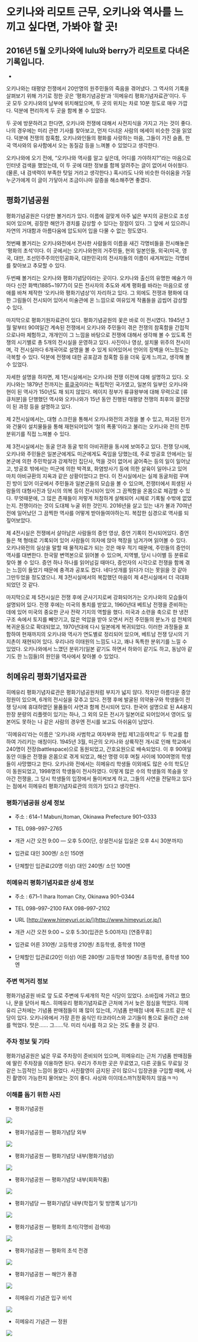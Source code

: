 
# 오키나와 리모트 근무, 오키나와 역사를 느끼고 싶다면, 가봐야 할 곳!

## 2016년 5월 오키나와에 lulu와 berry가 리모트로 다녀온 기록입니다.

-
오키나와는 태평양 전쟁에서 20만명의 원주민들의 죽음을 겪어냈다. 그 역사의 기록을 살펴보기 위해 가기로 정한 곳은 ‘평화기념공원’과 ‘히메유리 평화기념자료관’이다. 두 곳 모두 오키나와의 남부에 위치해있으며, 두 곳의 위치는 차로 10분 정도로 매우 가깝다. 덕분에 편리하게 두 곳을 함께 볼 수 있었다.

두 곳에 방문하려고 한다면, 오키나와 전쟁에 대해서 사전지식을 가지고 가는 것이 좋다. 나의 경우에는 미리 관련 기사를 찾아보고, 먼저 다녀온 사람의 에세이 비슷한 것을 읽었다. 덕분에 전쟁의 참혹함, 오키나와인들의 평화를 사랑하는 마음, 그들이 가진 슬픔, 한국 역사와의 유사함에서 오는 동질감 등을 느껴볼 수 있었다고 생각한다.

오키나와에 오기 전에, “오키나와 역사를 알고 싶은데, 어디를 가야하지?”라는 마음으로 인터넷 검색을 했었는데, 이 두 곳에 대한 정보를 함께 알려주는 글이 없어서 아쉬웠다. (물론, 내 검색력이 부족한 탓일 거라고 생각한다.) 혹시라도 나와 비슷한 아쉬움을 가질 누군가에게 이 글이 가닿아서 조금이나마 갈증을 해소해주면 좋겠다.

## **평화기념공원**

평화기념공원은 다양한 볼거리가 있다. 이름에 걸맞게 아주 넓은 부지의 공원으로 조성되어 있으며, 굉장한 해안가 경치를 감상할 수 있다는 장점이 있다. 그 앞에 서 있으려니 자연의 거대함과 아름다움에 압도되어 입을 다물 수 없는 정도였다.

첫번째 볼거리는 오키나와전에서 전사한 사람들의 이름을 새긴 각명비들을 전시해놓은 ‘평화의 초석’이다. 이 곳에서는 오키나와현의 거주민들, 현외 일본인들, 외국(미국, 영국, 대만, 조선민주주의인민공화국, 대한민국)의 전사자들의 이름이 새겨져있는 각명비를 찾아보고 추모할 수 있다.

두번째 볼거리는 오키나와 평화기념당이라는 곳이다. 오키나와 출신의 유명한 예술가 야마다 신잔 화백(1885~1977)이 모든 전사자의 추도와 세계 평화를 바라는 마음으로 생애를 바쳐 제작한 ‘오키나와 평화기념상’이 자리하고 있다. 그 외에도 전쟁과 평화에 대한 그림들이 전시되어 있어서 미술관에 온 느낌으로 여유있게 작품들을 곱씹어 감상할 수 있다.

마지막으로 평화기원자료관이 있다. 평화기념공원의 꽃은 바로 이 전시였다. 1945년 3월 말부터 90여일간 계속된 전쟁에서 오키나와 주민들이 겪은 전쟁의 참혹함을 간접적으로나마 체험하고, 개개인이 그 느낌을 바탕으로 전쟁에 대해서 생각해 볼 수 있도록 전쟁의 시기별로 총 5개의 전시실을 운영하고 있다. 사진이나 영상, 설치물 위주의 전시이며, 각 전시실마다 6개국어로 설명을 볼 수 있게 되어있어서 언어의 장벽을 어느정도는 극복할 수 있다. 덕분에 전쟁에 대한 공포감과 참혹함 등을 더욱 깊게 느끼고, 생각해 볼 수 있었다.

자세한 설명을 하자면, 제 1전시실에서는 오키나와 전쟁 이전에 대해 설명하고 있다. 오키나와는 1879년 전까지는 [류큐국](https://ko.wikipedia.org/wiki/%EB%A5%98%ED%81%90%EA%B5%AD)이라는 독립적인 국가였고, 일본의 일부인 오키나와현이 된 역사가 150년도 채 되지 않았다. 메이지 정부가 류큐왕부에 대해 무력으로 [류큐처분]을 단행했던 역사와 오키나와가 15년 동안 진행된 태평양 전쟁의 최후의 결전장이 된 과정 등을 설명하고 있다.

제 2전시실에서는, 대형 스크린을 통해서 오키나와전의 과정을 볼 수 있고, 파괴된 민가와 건물이 설치물들을 통해 재현되어있어 ‘철의 폭풍’이라고 불리는 오키나와 전의 전투 분위기를 직접 느껴볼 수 있다.

제 3전시실에서는 동굴 안과 동굴 밖의 아비귀환을 동시에 보여주고 있다. 전쟁 당시에, 오키나와 주민들은 일본군에게도 미군에게도 죽임을 당했는데, 주로 방공호 안에서는 일본군에 의한 주민학살과 강제적인 집단사, 먹을 것이 없어서 굶어죽는 등의 일이 일어났고, 방공호 밖에서는 미군에 의한 박격포, 화염방사기 등에 의한 살육이 일어나고 있어 마치 아비규환의 지옥과 같은 상황이었다고 한다. 이 전시실에서는 실제 동굴처럼 꾸며진 방이 있어 이곳에서 주민들과 일본군들의 모습을 볼 수 있으며, 전쟁터에서 희생된 사람들의 대형사진과 당시의 의복 등이 전시되어 있어 그 끔찍함을 온몸으로 체감할 수 있다. 무엇때문에, 그 많은 존재들이 저렇게 처참하게 살해되어 시체로 기록될 수밖에 없었는지. 전쟁이라는 것이 도대체 누굴 위한 것인지. 2016년을 살고 있는 내가 불과 70여년 전에 일어났던 그 끔찍한 역사를 어떻게 받아들여야하는지. 복잡한 심경으로 역사를 되짚어보았다.

제 4전시실은 전쟁에서 살아남은 사람들의 증언 영상, 증언 기록이 전시되어있다. 증언들은 책 형태로 기록되어 있어 사람들이 의자에 앉아 책장을 넘겨가며 읽어볼 수 있다. 오키나와전의 실상을 말할 때 물적자료가 되는 것은 매우 적기 때문에, 주민들의 증언이 역사를 대변한다. 한국말 변역본으로 읽어볼 수 있으며, 지역별, 당시 나이별 등 분류로 찾아 볼 수 있다. 증언 하나 하나를 읽어넘길 때마다, 증언자의 시각으로 전쟁을 함께 겪는 느낌이 들었기 때문에 충격과 공포도 컸다. 네다섯개를 읽다가 더는 못읽을 것 같아 그만두었을 정도였으니. 제 3전시실에서의 복잡했던 마음이 제 4전시실에서 더 극대화되었던 것 같다.

마지막으로 제 5전시실은 전쟁 후에 군사기지로써 강화되어가는 오키나와의 모습들이 설명되어 있다. 전쟁 후에는 미국의 통치를 받았고, 1960년대 베트남 전쟁을 준비하는 데에 있어 미국의 중요한 군사 전략 기지의 역할을 했다. 미국과 소련을 축으로 한 냉전구조 속에서 토지를 빼앗기고, 많은 억압을 받아 오면서 커진 주민들의 분노가 섬 전체의 복귀운동으로 확대되었고, 1970년대에 다시 일본에게 복귀되었다. 이러한 과정들을 포함하여 현재까지의 오키나와 역사가 연도별로 정리되어 있으며, 베트남 전쟁 당시의 기지촌이 재현되어 있다. 우리나라 이태원의 느낌도 나고, 꽤나 독특한 분위기를 느낄 수 있었다. 오키나와에서 느꼈던 분위기(일본 같기도 하면서 하와이 같기도 하고, 동남아 같기도 한 느낌들)의 원인을 역사에서 찾아볼 수 있었다.

## **히메유리 평화기념자료관**

히메유리 평화기념자료관은 평화기념공원처럼 부지가 넓지 않다. 작지만 아름다운 중앙 정원이 있으며, 6개의 전시실을 갖추고 있다. 전쟁 후에 발굴된 의약용구와 학생들이 전쟁 당시에 휴대하였던 물품들이 사연과 함께 전시되어 있다. 한국어 설명으로 된 A4용지 한장 분량의 리플렛이 있기는 하나, 그 외의 모든 전시가 일본어로 되어있어서 영어도 일본어도 못하는 나 같은 사람의 경우엔 전시를 보고도 아쉬움이 남았다.

‘히메유리’라는 이름은 ‘오키나와 사범학교 여자부와 현립 제1고등여학교’ 두 학교를 합하여 가리키는 애칭이다. 1945년 3월, 미군의 오키나와 상륙작전 개시로 인해 학교에서 240명이 전장(battlespace)으로 동원되었고, 간호요원으로 배속되었다. 이 후 90여일 동안 이들은 전쟁을 온몸으로 겪게 되었고, 해산 명령 이후 며칠 사이에 100여명의 학생들이 사망했다고 한다. 오키나와 전에서는 히메유리 학생들 이외에도 많은 수의 학도단이 동원되었고, 1998명의 학생들이 전사하였다. 이렇게 많은 수의 학생들의 목숨을 앗아간 전쟁을, 그 당시 학생들의 입장에서 돌이켜보게 하고, 그들의 사연을 전달하고 있다는 점에서 히메유리 평화기념자료관의 의의가 있다고 생각한다.

### **평화기념공원 상세 정보**

* 주소 : 614–1 Mabuni,Itoman, Okinawa Prefecture 901–0333

* TEL 098–997–2765

* 개관 시간
 오전 9:00 — 오후 5:00(단, 상설전시실 입실은 오후 4시 30분까지)

* 입관료
 대인 300엔/ 소인 150엔

* 단체할인 입관료(20명 이상)
 대인 240엔/ 소인 100엔

### **히메유리 평화기념자료관 상세 정보**

* 주소 : 671–1 Ihara Itoman City, Okinawa 901–0344

* TEL 098–997–2100 FAX 098–997–2102

* URL [http://www.himeyuri.or.jp/](http://www.himeyuri.or.jp/)

* 개관 시간
 오전 9:00 ~ 오후 5:30(입관은 5:00까지) [연중무휴]

* 입관료
 어른 310엔/ 고등학생 210엔/ 초등학생, 중학생 110엔

* 단체할인 입관료(20인 이상)
 어른 280엔/ 고등학생 190엔/ 초등학생, 중학생 100엔

### **주변 먹거리 정보**

평화기념공원 바로 앞 도로 주변에 두세개의 작은 식당이 있었다. 소바집에 가려고 했으나, 문을 닫아서 패스. 히메유리 평화기념자료관 근처에 가서 늦은 점심을 먹었다. 히메유리 근처에는 기념품 판매점들이 꽤 많이 있는데, 기념품 판매점 내에 푸드코트 같은 식당이 있다. 오키나와에서 가장 흔한 음식인 타코라이스와 고기들이 통으로 올라간 소바를 먹었다. 맛은…… 그……닥. 미리 식사를 하고 오는 것도 좋을 것 같다.

### **주차 정보 및 기타**

평화기념공원은 넓은 무료 주차장이 준비되어 있으며, 히메유리는 근처 기념품 판매점들에 딸린 주차장을 이용하면 된다. 우리가 주차한 곳은 무료였고, 다른 곳들도 무료일 것 같은 느낌적인 느낌이 들었다. 사진촬영이 금지된 곳이 많으니 입장권을 구입할 때에, 사진 촬영이 가능한지 물어보는 것이 좋다. 샤싱와 이이데스까?(정확하지 않음ㅋㅋ)

### **이해를 돕기 위한 사진**

* 평화기념공원

![](/assets/images/오키나와-역사를-느끼고-싶다면-이-곳에-가보세요/0*F35yNtCVUaxVmECp.png)

* 평화기념공원 — 평화기념당 외부

![](/assets/images/오키나와-역사를-느끼고-싶다면-이-곳에-가보세요/0*L9ciD70SCXTsoNPz.png)

* 평화기념공원 — 평화기념당 내부(평화기념상)

![](/assets/images/오키나와-역사를-느끼고-싶다면-이-곳에-가보세요/0*MJyNoabvrnuccnPD.png)

* 평화기념공원 — 평화기념당 내부(회화작품)

![](/assets/images/오키나와-역사를-느끼고-싶다면-이-곳에-가보세요/0*u2TTwyjDApFFAVK0.png)

* 평화기념당 — 평화기념당 내부(학접기 및 방명록 남기기)

![](/assets/images/오키나와-역사를-느끼고-싶다면-이-곳에-가보세요/0*Ab9m31oaBun7dtxC.png)

* 평화기념공원 — 평화의 초석(각명비 검색대)

![](/assets/images/오키나와-역사를-느끼고-싶다면-이-곳에-가보세요/0*N5p1WMIFTEq80zTU.png)

* 평화기념공원 — 평화의 초석 전경

![](/assets/images/오키나와-역사를-느끼고-싶다면-이-곳에-가보세요/1*5r9yWuDSr9rBqkAThbcjTQ.jpeg)

* 평화기념공원 — 해안가 풍경

![](/assets/images/오키나와-역사를-느끼고-싶다면-이-곳에-가보세요/0*pBYHltc_yVgh90q1.png)

* 히메유리 기념관 입구 비석

![](/assets/images/오키나와-역사를-느끼고-싶다면-이-곳에-가보세요/0*hZ3jF3ALE5NqHyMV.png)

* 히메유리 기념관 — 정원

![](/assets/images/오키나와-역사를-느끼고-싶다면-이-곳에-가보세요/0*fs6XAwMB5W_wGGaq.png)